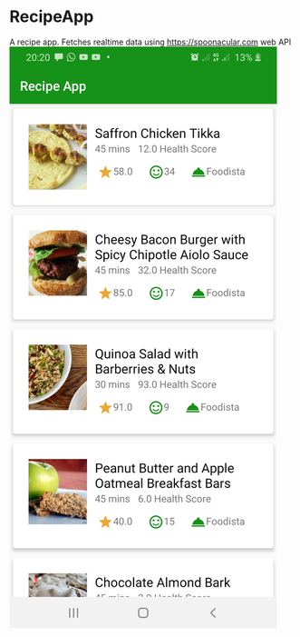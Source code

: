 # RecipeApp
A recipe app. Fetches realtime data using https://spoonacular.com web API
![](Screenshot/1.jpg)
